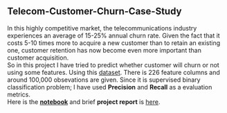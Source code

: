 ## Telecom-Customer-Churn-Case-Study 
In this highly competitive market, the telecommunications industry experiences an average of 15-25% annual churn rate. Given the fact that it costs 5-10 times more to acquire a new customer than to retain an existing one, customer retention has now become even more important than customer acquisition.  
So in this project I have tried to predict whether customer will churn or not using some features. Using this [dataset](https://github.com/jajinkya/Telecom-Customer-Churn-Case-Study/blob/main/telecom_churn_data.rar). There is 226 feature columns and around 100,000 obsevations are given. Since it is supervised binary classification problem; I have used **Precision** and **Recall** as a evaluation metrics.  
Here is the [**notebook**](https://github.com/jajinkya/Telecom-Customer-Churn-Case-Study/blob/main/Telecom_Churn.ipynb) and brief **project report** is [here](https://github.com/jajinkya/Telecom-Customer-Churn-Case-Study/blob/main/Customer%20Churn%20Report.pdf).
